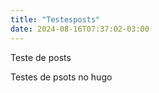 ```yaml
---
title: "Testesposts"
date: 2024-08-16T07:37:02-03:00
---
```


Teste de posts


Testes de psots no hugo
